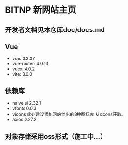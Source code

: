 # BITNP 新网站主页
## 开发者文档见本仓库doc/docs.md
## Vue
- vue: 3.2.37
- vue-router: 4.0.13
- vuex: 4.0.2
- vite: 3.0.0
## 依赖库

- naive ui 2.32.1
- vfonts 0.0.3
- vicons 此处建议添加网站给出的8种图标库 从[xicons](https://www.xicons.org/#/)获取。
- axios 0.27.2

## 对象存储采用oss形式（施工中...）
